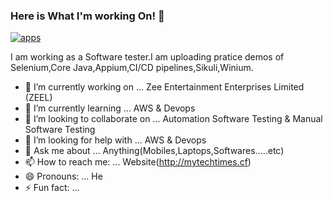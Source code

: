 ### Here is What I'm working On! 👋
[![apps](https://user-images.githubusercontent.com/39759708/90973438-a6102e00-e53f-11ea-882b-2f2ec10339bd.jpg)](http://mytechtimes.cf)




I am working as a Software tester.I am uploading pratice demos of Selenium,Core Java,Appium,CI/CD pipelines,Sikuli,Winium.

- 🔭 I’m currently working on ... Zee Entertainment Enterprises Limited (ZEEL)
- 🌱 I’m currently learning ... AWS & Devops
- 👯 I’m looking to collaborate on ... Automation Software Testing & Manual Software Testing
- 🤔 I’m looking for help with ... AWS & Devops
- 💬 Ask me about ... Anything(Mobiles,Laptops,Softwares.....etc)
- 📫 How to reach me: ... Website(http://mytechtimes.cf)
- 😄 Pronouns: ... He
- ⚡ Fun fact: ...  

